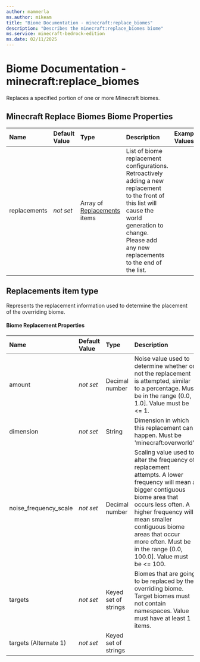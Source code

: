 ```yaml
---
author: mammerla
ms.author: mikeam
title: "Biome Documentation - minecraft:replace_biomes"
description: "Describes the minecraft:replace_biomes biome"
ms.service: minecraft-bedrock-edition
ms.date: 02/11/2025 
---
```


# Biome Documentation - minecraft:replace_biomes

Replaces a specified portion of one or more Minecraft biomes.


## Minecraft Replace Biomes Biome Properties

|Name       |Default Value |Type |Description |Example Values |
|:----------|:-------------|:----|:-----------|:------------- |
| replacements | *not set* | Array of [Replacements](#replacements-item-type) items | List of biome replacement configurations. Retroactively adding a new replacement to the front of this list will cause the world generation to change. Please add any new replacements to the end of the list. |  | 

## Replacements item type
Represents the replacement information used to determine the placement of the overriding biome.


#### Biome Replacement Properties

|Name       |Default Value |Type |Description |Example Values |
|:----------|:-------------|:----|:-----------|:------------- |
| amount | *not set* | Decimal number | Noise value used to determine whether or not the replacement is attempted, similar to a percentage. Must be in the range (0.0, 1.0]. Value must be <= 1. |  | 
| dimension | *not set* | String | Dimension in which this replacement can happen. Must be 'minecraft:overworld'. |  | 
| noise_frequency_scale | *not set* | Decimal number | Scaling value used to alter the frequency of replacement attempts. A lower frequency will mean a bigger contiguous biome area that occurs less often. A higher frequency will mean smaller contiguous biome areas that occur more often. Must be in the range (0.0, 100.0]. Value must be <= 100. |  | 
| targets | *not set* | Keyed set of strings | Biomes that are going to be replaced by the overriding biome. Target biomes must not contain namespaces. Value must have at least 1 items. |  | 
| targets (Alternate 1) | *not set* | Keyed set of strings |  |  | 